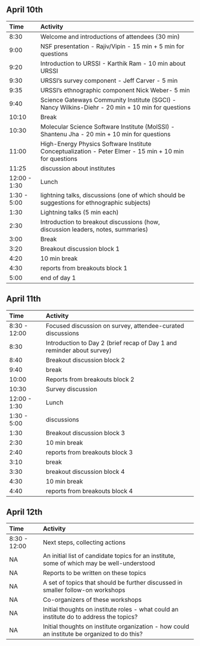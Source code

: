 April 10th
----------

<table>
<thead>
<tr class="header">
<th align="left">Time</th>
<th align="left">Activity</th>
</tr>
</thead>
<tbody>
<tr class="odd">
<td align="left">8:30</td>
<td align="left">Welcome and introductions of attendees (30 min)</td>
</tr>
<tr class="even">
<td align="left">9:00</td>
<td align="left">NSF presentation - Rajiv/Vipin - 15 min + 5 min for questions</td>
</tr>
<tr class="odd">
<td align="left">9:20</td>
<td align="left">Introduction to URSSI - Karthik Ram - 10 min about URSSI</td>
</tr>
<tr class="even">
<td align="left">9:30</td>
<td align="left">URSSI’s survey component - Jeff Carver - 5 min</td>
</tr>
<tr class="odd">
<td align="left">9:35</td>
<td align="left">URSSI’s ethnographic component Nick Weber- 5 min</td>
</tr>
<tr class="even">
<td align="left">9:40</td>
<td align="left">Science Gateways Community Institute (SGCI) - Nancy Wilkins-Diehr - 20 min + 10 min for questions</td>
</tr>
<tr class="odd">
<td align="left">10:10</td>
<td align="left">Break</td>
</tr>
<tr class="even">
<td align="left">10:30</td>
<td align="left">Molecular Science Software Institute (MolSSI) - Shantenu Jha - 20 min + 10 min for questions</td>
</tr>
<tr class="odd">
<td align="left">11:00</td>
<td align="left">High-Energy Physics Software Institute Conceptualization - Peter Elmer - 15 min + 10 min for questions</td>
</tr>
<tr class="even">
<td align="left">11:25</td>
<td align="left">discussion about institutes</td>
</tr>
<tr class="odd">
<td align="left">12:00 - 1:30</td>
<td align="left">Lunch</td>
</tr>
<tr class="even">
<td align="left">1:30 - 5:00</td>
<td align="left">lightning talks, discussions (one of which should be suggestions for ethnographic subjects)</td>
</tr>
<tr class="odd">
<td align="left">1:30</td>
<td align="left">Lightning talks (5 min each)</td>
</tr>
<tr class="even">
<td align="left">2:30</td>
<td align="left">Introduction to breakout discussions (how, discussion leaders, notes, summaries)</td>
</tr>
<tr class="odd">
<td align="left">3:00</td>
<td align="left">Break</td>
</tr>
<tr class="even">
<td align="left">3:20</td>
<td align="left">Breakout discussion block 1</td>
</tr>
<tr class="odd">
<td align="left">4:20</td>
<td align="left">10 min break</td>
</tr>
<tr class="even">
<td align="left">4:30</td>
<td align="left">reports from breakouts block 1</td>
</tr>
<tr class="odd">
<td align="left">5:00</td>
<td align="left">end of day 1</td>
</tr>
</tbody>
</table>

April 11th
----------

<table>
<thead>
<tr class="header">
<th align="left">Time</th>
<th align="left">Activity</th>
</tr>
</thead>
<tbody>
<tr class="odd">
<td align="left">8:30 - 12:00</td>
<td align="left">Focused discussion on survey, attendee-curated discussions</td>
</tr>
<tr class="even">
<td align="left">8:30</td>
<td align="left">Introduction to Day 2 (brief recap of Day 1 and reminder about survey)</td>
</tr>
<tr class="odd">
<td align="left">8:40</td>
<td align="left">Breakout discussion block 2</td>
</tr>
<tr class="even">
<td align="left">9:40</td>
<td align="left">break</td>
</tr>
<tr class="odd">
<td align="left">10:00</td>
<td align="left">Reports from breakouts block 2</td>
</tr>
<tr class="even">
<td align="left">10:30</td>
<td align="left">Survey discussion</td>
</tr>
<tr class="odd">
<td align="left">12:00 - 1:30</td>
<td align="left">Lunch</td>
</tr>
<tr class="even">
<td align="left">1:30 - 5:00</td>
<td align="left">discussions</td>
</tr>
<tr class="odd">
<td align="left">1:30</td>
<td align="left">Breakout discussion block 3</td>
</tr>
<tr class="even">
<td align="left">2:30</td>
<td align="left">10 min break</td>
</tr>
<tr class="odd">
<td align="left">2:40</td>
<td align="left">reports from breakouts block 3</td>
</tr>
<tr class="even">
<td align="left">3:10</td>
<td align="left">break</td>
</tr>
<tr class="odd">
<td align="left">3:30</td>
<td align="left">breakout discussion block 4</td>
</tr>
<tr class="even">
<td align="left">4:30</td>
<td align="left">10 min break</td>
</tr>
<tr class="odd">
<td align="left">4:40</td>
<td align="left">reports from breakouts block 4</td>
</tr>
</tbody>
</table>

April 12th
----------

<table>
<thead>
<tr class="header">
<th align="left">Time</th>
<th align="left">Activity</th>
</tr>
</thead>
<tbody>
<tr class="odd">
<td align="left">8:30 - 12:00</td>
<td align="left">Next steps, collecting actions</td>
</tr>
<tr class="even">
<td align="left">NA</td>
<td align="left">An initial list of candidate topics for an institute, some of which may be well-understood</td>
</tr>
<tr class="odd">
<td align="left">NA</td>
<td align="left">Reports to be written on these topics</td>
</tr>
<tr class="even">
<td align="left">NA</td>
<td align="left">A set of topics that should be further discussed in smaller follow-on workshops</td>
</tr>
<tr class="odd">
<td align="left">NA</td>
<td align="left">Co-organizers of these workshops</td>
</tr>
<tr class="even">
<td align="left">NA</td>
<td align="left">Initial thoughts on institute roles - what could an institute do to address the topics?</td>
</tr>
<tr class="odd">
<td align="left">NA</td>
<td align="left">Initial thoughts on institute organization - how could an institute be organized to do this?</td>
</tr>
</tbody>
</table>
